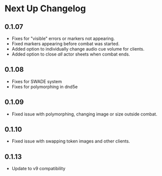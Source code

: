 # Next Up Changelog

## 0.1.07

- Fixes for "visible" errors or markers not appearing.
- Fixed markers appearing before combat was started.
- Added option to individually change audio cue volume for clients.
- Added option to close *all* actor sheets when combat ends.

## 0.1.08  

- Fixes for SWADE system
- Fixes for polymorphing in dnd5e

## 0.1.09

- Fixed issue with polymorphing, changing image or size outside combat.

## 0.1.10

- Fixed issue with swapping token images and other clients.

## 0.1.13

- Update to v9 compatibility